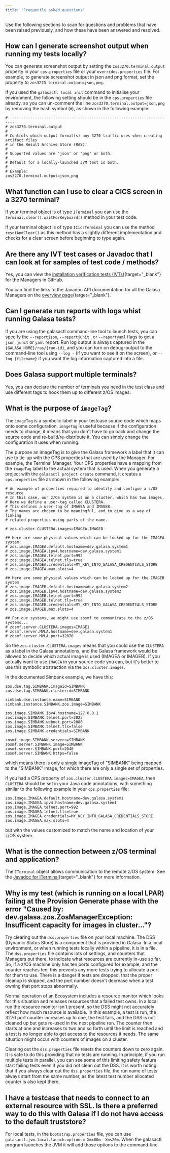 ```yaml
---
title: "Frequently asked questions"
---
```


Use the following sections to scan for questions and problems that have been raised previously, and how these have been answered and resolved.


## How can I generate screenshot output when running my tests locally?

You can generate screenshot output by setting the `zos3270.terminal.output` property in your `cps.properties` file or your `overrides.properties` file. For example, to generate screenshot output in json and png format, set the property to `zos3270.terminal.output=json,png`. 

If you used the `galasactl local init` command to initialise your environment, the following setting should be in the `cps.properties` file already, so you can un-comment the line `zos3270.terminal.output=json,png` by removing the hash symbol (`#`), as shown in the following example:

```properties
#-------------------------------------------------------------------------
# zos3270.terminal.output
#
# Controls which output format(s) any 3270 traffic uses when creating artifact files
# in the Result Archive Store (RAS).
#
# Supported values are 'json' or 'png' or both.
# 
# Default for a locally-launched JVM test is both.
#
# Example:
zos3270.terminal.output=json,png
```


## What function can I use to clear a CICS screen in a 3270 terminal?

If your terminal object is of type `ITerminal` you can use the `terminal.clear().waitForKeyboard()` method in your test code. 

If your terminal object is of type `ICicsTerminal` you can use the method `resetAndClear()`  as this method has a slightly different implementation and checks for a clear screen before beginning to type again.


## Are there any IVT test cases or Javadoc that I can look at for samples of test code / methods?

Yes, you can view the [installation verification tests (IVTs)](https://github.com/galasa-dev/managers/tree/main/galasa-managers-parent){target="_blank"} for the Managers in GitHub.

You can find the links to the Javadoc API documentation for all the Galasa Managers on the [overview page](https://javadoc.galasa.dev/){target="_blank"}.


## Can I generate run reports with logs whist running Galasa tests? 

If you are using the galasactl command-line tool to launch tests, you can specify the `--reportjson`, `--reportjunit` , or `--reportyaml` flags to get a `json`, `junit` or `yaml` report. Run log output is always captured in the `{GALASA_HOME}/ras/{run-id}`, and you can turn on debug-output to the command-line tool using `--log -` (if you want to see it on the screen), or `--log {filename}` if you want the log information captured into a file.


## Does Galasa support multiple terminals?

Yes, you can declare the number of terminals you need in the test class and use different tags to hook them up to different z/OS images.


## What is the purpose of `imageTag`?

The `imageTag` is a symbolic label in your testcase source code which maps onto some configuration. `imageTag` is useful because if the configuration needs to change, it means that you don't have to go back and change the source code and re-build/re-distribute it. You can simply change the configuration it uses when running.

The purpose an imageTag is to give the Galasa framework a label that it can use to tie-up with the CPS properties that are used by the Manager. For example, the Terminal Manager. Your CPS properties have a mapping from the `imageTag` label to the actual system that is used. When you generate a project with the `galasactl project create` command, it creates a `cps.properties` file as shown in the following example:

```properties
# An example of properties required to identify and configue a z/OS resource
# In this case, our z/OS system is on a cluster, which has two images.
# Here we define a user-tag called CLUSTERA.
# This defines a user-tag of IMAGEA and IMAGEB.
# The names are chosen to be meaningful, and to give us a way of linking 
# related properties using parts of the name.

# zos.cluster.CLUSTERA.images=IMAGEA,IMAGEB

## Here are some physical values which can be looked up for the IMAGEA system:
# zos.image.IMAGEA.default.hostname=dev.galasa.system1
# zos.image.IMAGEA.ipv4.hostname=dev.galasa.system1
# zos.image.IMAGEA.telnet.port=992
# zos.image.IMAGEA.telnet.tls=true
# zos.image.IMAGEA.credentials=MY_KEY_INTO_GALASA_CREDENTIALS_STORE
# zos.image.IMAGEA.max.slots=4

## Here are some physical values which can be looked up for the IMAGEB system
# zos.image.IMAGEB.default.hostname=dev.galasa.system2
# zos.image.IMAGEB.ipv4.hostname=dev.galasa.system2
# zos.image.IMAGEB.telnet.port=992
# zos.image.IMAGEB.telnet.tls=true
# zos.image.IMAGEB.credentials=MY_KEY_INTO_GALASA_CREDENTIALS_STORE
# zos.image.IMAGEB.max.slots=4

## For our systems, we might use zosmf to communicate to the z/OS systems...
# zosmf.server.CLUSTERA.images=IMAGE1
# zosmf.server.MVLA.hostname=dev.galasa.system1
# zosmf.server.MVLA.port=32070
```

So the `zos.cluster.CLUSTERA.images` means that you could use the `CLUSTERA` as a label in the Galasa annotations, and the Galasa framework would be allowed to decide which actual image is used (IMAGEA or IMAGEB). If you actually want to use `IMAGEA` in your source code you can, but it's better to use this symbolic abstraction via the `zos.cluster.images`.

In the documented Simbank example, we have this:

```properties
zos.dse.tag.SIMBANK.imageid=SIMBANK
zos.dse.tag.SIMBANK.clusterid=SIMBANK

simbank.dse.instance.name=SIMBANK
simbank.instance.SIMBANK.zos.image=SIMBANK

zos.image.SIMBANK.ipv4.hostname=127.0.0.1
zos.image.SIMBANK.telnet.port=2023
zos.image.SIMBANK.webnet.port=2080
zos.image.SIMBANK.telnet.tls=false
zos.image.SIMBANK.credentials=SIMBANK

zosmf.image.SIMBANK.servers=SIMBANK
zosmf.server.SIMBANK.image=SIMBANK
zosmf.server.SIMBANK.port=2040
zosmf.server.SIMBANK.https=false
```

which means there is only a single imageTag of "SIMBANK" being mapped to the "SIMBANK" image, for which there are only a single set of properties.

If you had a CPS property of `zos.cluster.CLUSTERA.images=IMAGEA`, then `CLUSTERA` should be set in your Java code annotations, with something similar to the following example in your `cps.properties` file: 

```properties
zos.image.IMAGEA.default.hostname=dev.galasa.system1
zos.image.IMAGEA.ipv4.hostname=dev.galasa.system1
zos.image.IMAGEA.telnet.port=992
zos.image.IMAGEA.telnet.tls=true
zos.image.IMAGEA.credentials=MY_KEY_INTO_GALASA_CREDENTIALS_STORE
zos.image.IMAGEA.max.slots=4
```

but with the values customized to match the name and location of your z/OS system.


## What is the connection between z/OS terminal and application?

The `ITerminal` object allows communication to the remote z/OS system. See the [Javadoc for ITerminal](https://javadoc.galasa.dev/dev/galasa/zos3270/ITerminal.html){target="_blank"} for more information. 


## Why is my test (which is running on a local LPAR) failing at the Provision Generate phase with the error "Caused by: dev.galasa.zos.ZosManagerException: Insufficent capacity for images in cluster..."?
 
Try clearing out the `dss.properties` file on your local machine. The DSS (Dynamic Status Store) is a component that is provided in Galasa. In a local environment, or when running tests locally within a pipeline, it is in a file. The `dss.properties` file contains lots of settings, and counters that Managers put there, to indicate what resources are currently in-use so far. So, if a z/OS machine only has ten ports configured for example, and the counter reaches ten, this prevents any more tests trying to allocate a port for them to use. There is a danger if tests are dropped, that the proper cleanup is skipped, and the port number doesn't decrease when a test owning that port stops abnormally.

Normal operation of an Ecosystem includes a resource monitor which looks for this situation and releases resources that a failed test owns. In a local run the resource monitor isn't present, so the DSS might not accurately reflect how much resource is available. In this example, a test is run, the 3270 port counter increases up to one, the test fails, and the DSS is not cleaned up but gets re-used in the next pipeline run. The counter then starts at one and increases to two and so forth until the limit is reached and a test is no longer able to get access to the resources it needs. The same situation might occur with counters of images on a cluster.

Clearing out the `dss.properties` file resets the counters down to zero again. It is safe to do this providing that no tests are running. In principle, if you run multiple tests in parallel, you can see some of this limiting safety feature start failing tests even if you did not clean out the DSS. It is worth noting that if you always clear out the `dss.properties` file, the run name of tests always start from the same number, as the latest test number allocated counter is also kept there.


## I have a testcase that needs to connect to an external resource with SSL. Is there a preferred way to do this with Galasa if I do not have access to the default truststore? 

For local tests, in the `bootstrap.properties` file, you can use `galasactl.jvm.local.launch.options=-Xmx80m -Xms20m`.
When the galasactl program launches the JVM it will add those options to the command-line.

